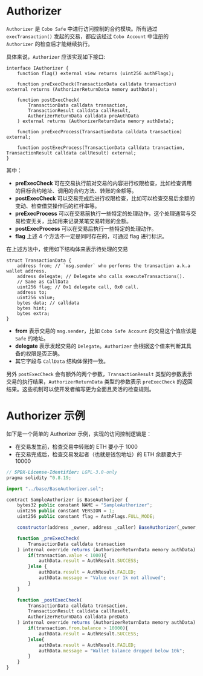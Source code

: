 # Authorizer

`Authorizer` 是 `Cobo Safe` 中进行访问控制的合约模块。所有通过 `execTransaction()` 发起的交易，都应该经过 `Cobo Account` 中注册的 `Authorizer` 的检查后才能继续执行。

具体来说，`Authorizer` 应该实现如下接口:
```
interface IAuthorizer {
    function flag() external view returns (uint256 authFlags);

    function preExecCheck(TransactionData calldata transaction) external returns (AuthorizerReturnData memory authData);

    function postExecCheck(
        TransactionData calldata transaction,
        TransactionResult calldata callResult,
        AuthorizerReturnData calldata preAuthData
    ) external returns (AuthorizerReturnData memory authData);

    function preExecProcess(TransactionData calldata transaction) external;

    function postExecProcess(TransactionData calldata transaction, TransactionResult calldata callResult) external;
}
```

其中：
- **preExecCheck** 可在交易执行前对交易的内容进行权限检查，比如检查调用的目标合约地址、调用的合约方法、转账的金额等。
- **postExecCheck** 可以交易完成后进行权限检查，比如可以检查交易后余额的变动、检查借贷操作后的杠杆率等。
- **preExecProcess** 可以在交易前执行一些特定的处理动作，这个处理通常与交易检查无关，比如用来记录某笔交易转账的金额。
- **postExecProcess** 可以在交易后执行一些特定的处理动作。
- **flag** 上述 4 个方法不一定是同时存在的，可通过 flag 进行标识。

在上述方法中，使用如下结构体来表示待处理的交易
```
struct TransactionData {
    address from; // `msg.sender` who performs the transaction a.k.a wallet address.
    address delegate; // Delegate who calls executeTransactions().
    // Same as CallData
    uint256 flag; // 0x1 delegate call, 0x0 call.
    address to;
    uint256 value;
    bytes data; // calldata
    bytes hint;
    bytes extra;
}
```
- **from** 表示交易的 `msg.sender`，比如 `Cobo Safe Account` 的交易这个值应该是 `Safe` 的地址。
- **delegate** 表示发起交易的 `Delegate`。`Authorizer` 会根据这个值来判断其具备的权限是否正确。
- 其它字段与 `CallData` 结构体保持一致。

另外 `postExecCheck` 会有额外的两个参数，`TransactionResult` 类型的参数表示交易的执行结果，`AuthorizerReturnData` 类型的参数表示 `preExecCheck` 的返回结果。这些机制可以使开发者编写更为全面且灵活的检查规则。

# Authorizer 示例

如下是一个简单的 Authorizer 示例，实现的访问控制逻辑是：
- 在交易发生前，检查交易中转账的 ETH 要小于 1000
- 在交易完成后，检查交易发起者（也就是钱包地址）的 ETH 余额要大于 10000

```js
// SPDX-License-Identifier: LGPL-3.0-only
pragma solidity ^0.8.19;

import "../base/BaseAuthorizer.sol";

contract SampleAuthorizer is BaseAuthorizer {
    bytes32 public constant NAME = "SampleAuthorizer";
    uint256 public constant VERSION = 1;
    uint256 public constant flag = AuthFlags.FULL_MODE;

    constructor(address _owner, address _caller) BaseAuthorizer(_owner, _caller) {}

    function _preExecCheck(
        TransactionData calldata transaction
    ) internal override returns (AuthorizerReturnData memory authData) {
        if(transaction.value < 1000){
            authData.result = AuthResult.SUCCESS;
        }else {
            authData.result = AuthResult.FAILED;
            authData.message = "Value over 1k not allowed";
        }
    }

    function _postExecCheck(
        TransactionData calldata transaction,
        TransactionResult calldata callResult,
        AuthorizerReturnData calldata preData
    ) internal override returns (AuthorizerReturnData memory authData) {
        if(transaction.from.balance > 10000){
            authData.result = AuthResult.SUCCESS;
        }else{
            authData.result = AuthResult.FAILED;
            authData.message = "Wallet balance dropped below 10k";
        }
    }
}
```